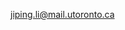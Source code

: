 jiping.li@mail.utoronto.ca
<!---
Cheekibreaki/Cheekibreaki is a ✨ special ✨ repository because its `README.md` (this file) appears on your GitHub profile.
You can click the Preview link to take a look at your changes.
--->
